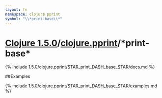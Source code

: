```yaml
---
layout: fn
namespace: clojure.pprint
symbol: "\\*print-base\\*"
---
```


# [Clojure 1.5.0](../../)/[clojure.pprint](../)/\*print-base\*

{% include 1.5.0/clojure.pprint/STAR_print_DASH_base_STAR/docs.md %}

##Examples

{% include 1.5.0/clojure.pprint/STAR_print_DASH_base_STAR/examples.md %}

